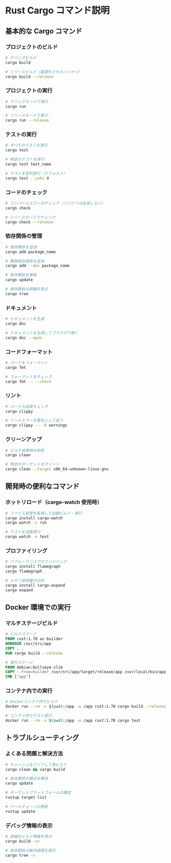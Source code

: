 # Rust Cargo コマンド説明

## 基本的な Cargo コマンド

### プロジェクトのビルド

```bash
# デバッグビルド
cargo build

# リリースビルド（最適化されたバイナリ）
cargo build --release
```

### プロジェクトの実行

```bash
# デバッグモードで実行
cargo run

# リリースモードで実行
cargo run --release
```

### テストの実行

```bash
# すべてのテストを実行
cargo test

# 特定のテストを実行
cargo test test_name

# テストを並列実行（デフォルト）
cargo test --jobs 4
```

### コードのチェック

```bash
# コンパイルエラーのチェック（バイナリは生成しない）
cargo check

# リリースモードでチェック
cargo check --release
```

### 依存関係の管理

```bash
# 依存関係を追加
cargo add package_name

# 開発依存関係を追加
cargo add --dev package_name

# 依存関係を更新
cargo update

# 依存関係の詳細を表示
cargo tree
```

### ドキュメント

```bash
# ドキュメントを生成
cargo doc

# ドキュメントを生成してブラウザで開く
cargo doc --open
```

### コードフォーマット

```bash
# コードをフォーマット
cargo fmt

# フォーマットをチェック
cargo fmt -- --check
```

### リント

```bash
# コードの品質チェック
cargo clippy

# リントエラーを警告として扱う
cargo clippy -- -D warnings
```

### クリーンアップ

```bash
# ビルド成果物を削除
cargo clean

# 特定のターゲットをクリーン
cargo clean --target x86_64-unknown-linux-gnu
```

## 開発時の便利なコマンド

### ホットリロード（cargo-watch 使用時）

```bash
# ファイル変更を監視して自動ビルド・実行
cargo install cargo-watch
cargo watch -x run

# テストを自動実行
cargo watch -x test
```

### プロファイリング

```bash
# パフォーマンスプロファイリング
cargo install flamegraph
cargo flamegraph

# メモリ使用量の分析
cargo install cargo-expand
cargo expand
```

## Docker 環境での実行

### マルチステージビルド

```dockerfile
# ビルドステージ
FROM rust:1.70 as builder
WORKDIR /usr/src/app
COPY . .
RUN cargo build --release

# 実行ステージ
FROM debian:bullseye-slim
COPY --from=builder /usr/src/app/target/release/app /usr/local/bin/app
CMD ["app"]
```

### コンテナ内での実行

```bash
# Dockerコンテナ内でビルド
docker run --rm -v $(pwd):/app -w /app rust:1.70 cargo build --release

# コンテナ内でテスト実行
docker run --rm -v $(pwd):/app -w /app rust:1.70 cargo test
```

## トラブルシューティング

### よくある問題と解決方法

```bash
# キャッシュをクリアして再ビルド
cargo clean && cargo build

# 依存関係の競合を解決
cargo update

# ターゲットプラットフォームの確認
rustup target list

# ツールチェーンの更新
rustup update
```

### デバッグ情報の表示

```bash
# 詳細なビルド情報を表示
cargo build -vv

# 依存関係の解決過程を表示
cargo tree -v
```
